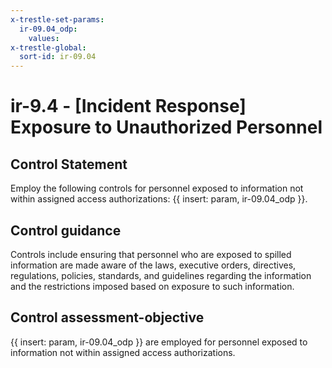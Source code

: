 ```yaml
---
x-trestle-set-params:
  ir-09.04_odp:
    values:
x-trestle-global:
  sort-id: ir-09.04
---
```


# ir-9.4 - \[Incident Response\] Exposure to Unauthorized Personnel

## Control Statement

Employ the following controls for personnel exposed to information not within assigned access authorizations: {{ insert: param, ir-09.04_odp }}.

## Control guidance

Controls include ensuring that personnel who are exposed to spilled information are made aware of the laws, executive orders, directives, regulations, policies, standards, and guidelines regarding the information and the restrictions imposed based on exposure to such information.

## Control assessment-objective

{{ insert: param, ir-09.04_odp }} are employed for personnel exposed to information not within assigned access authorizations.
